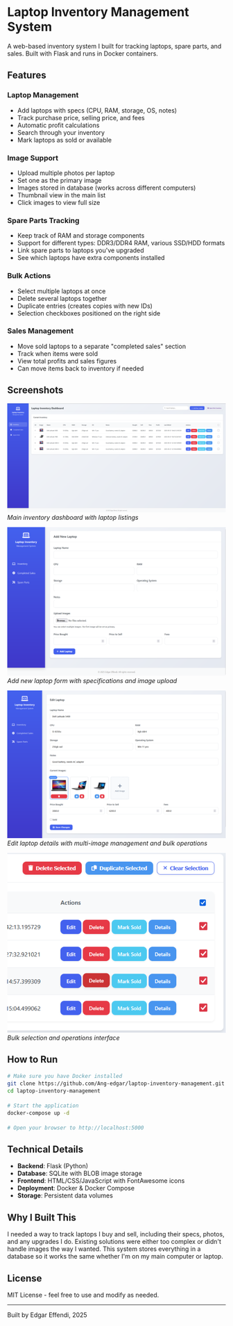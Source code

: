 # Laptop Inventory Management System

A web-based inventory system I built for tracking laptops, spare parts, and sales. Built with Flask and runs in Docker containers.

## Features

### Laptop Management
- Add laptops with specs (CPU, RAM, storage, OS, notes)
- Track purchase price, selling price, and fees
- Automatic profit calculations
- Search through your inventory
- Mark laptops as sold or available

### Image Support
- Upload multiple photos per laptop
- Set one as the primary image
- Images stored in database (works across different computers)
- Thumbnail view in the main list
- Click images to view full size

### Spare Parts Tracking
- Keep track of RAM and storage components
- Support for different types: DDR3/DDR4 RAM, various SSD/HDD formats
- Link spare parts to laptops you've upgraded
- See which laptops have extra components installed

### Bulk Actions
- Select multiple laptops at once
- Delete several laptops together
- Duplicate entries (creates copies with new IDs)
- Selection checkboxes positioned on the right side

### Sales Management
- Move sold laptops to a separate "completed sales" section
- Track when items were sold
- View total profits and sales figures
- Can move items back to inventory if needed

## Screenshots

![Main Dashboard](docs/inventory.png)
*Main inventory dashboard with laptop listings*

![Add Laptop](docs/add_laptops.png)
*Add new laptop form with specifications and image upload*

![Edit Laptop](docs/edit_laptop.png)
*Edit laptop details with multi-image management and bulk operations*

![Bulk Selection](docs/bulk_selection.png)
*Bulk selection and operations interface*

## How to Run

```bash
# Make sure you have Docker installed
git clone https://github.com/Ang-edgar/laptop-inventory-management.git
cd laptop-inventory-management

# Start the application
docker-compose up -d

# Open your browser to http://localhost:5000
```

## Technical Details

- **Backend**: Flask (Python)
- **Database**: SQLite with BLOB image storage
- **Frontend**: HTML/CSS/JavaScript with FontAwesome icons
- **Deployment**: Docker & Docker Compose
- **Storage**: Persistent data volumes

## Why I Built This

I needed a way to track laptops I buy and sell, including their specs, photos, and any upgrades I do. Existing solutions were either too complex or didn't handle images the way I wanted. This system stores everything in a database so it works the same whether I'm on my main computer or laptop.

## License

MIT License - feel free to use and modify as needed.

---

Built by Edgar Effendi, 2025